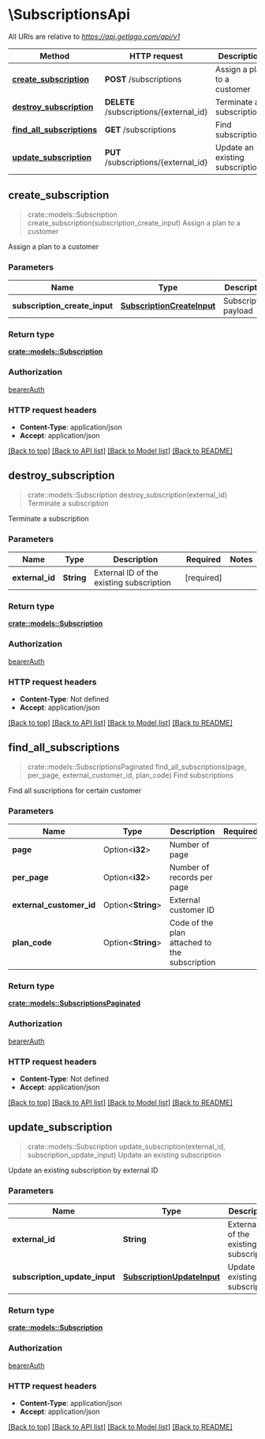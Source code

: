 # \SubscriptionsApi

All URIs are relative to *https://api.getlago.com/api/v1*

Method | HTTP request | Description
------------- | ------------- | -------------
[**create_subscription**](SubscriptionsApi.md#create_subscription) | **POST** /subscriptions | Assign a plan to a customer
[**destroy_subscription**](SubscriptionsApi.md#destroy_subscription) | **DELETE** /subscriptions/{external_id} | Terminate a subscription
[**find_all_subscriptions**](SubscriptionsApi.md#find_all_subscriptions) | **GET** /subscriptions | Find subscriptions
[**update_subscription**](SubscriptionsApi.md#update_subscription) | **PUT** /subscriptions/{external_id} | Update an existing subscription



## create_subscription

> crate::models::Subscription create_subscription(subscription_create_input)
Assign a plan to a customer

Assign a plan to a customer

### Parameters


Name | Type | Description  | Required | Notes
------------- | ------------- | ------------- | ------------- | -------------
**subscription_create_input** | [**SubscriptionCreateInput**](SubscriptionCreateInput.md) | Subscription payload | [required] |

### Return type

[**crate::models::Subscription**](Subscription.md)

### Authorization

[bearerAuth](../README.md#bearerAuth)

### HTTP request headers

- **Content-Type**: application/json
- **Accept**: application/json

[[Back to top]](#) [[Back to API list]](../README.md#documentation-for-api-endpoints) [[Back to Model list]](../README.md#documentation-for-models) [[Back to README]](../README.md)


## destroy_subscription

> crate::models::Subscription destroy_subscription(external_id)
Terminate a subscription

Terminate a subscription

### Parameters


Name | Type | Description  | Required | Notes
------------- | ------------- | ------------- | ------------- | -------------
**external_id** | **String** | External ID of the existing subscription | [required] |

### Return type

[**crate::models::Subscription**](Subscription.md)

### Authorization

[bearerAuth](../README.md#bearerAuth)

### HTTP request headers

- **Content-Type**: Not defined
- **Accept**: application/json

[[Back to top]](#) [[Back to API list]](../README.md#documentation-for-api-endpoints) [[Back to Model list]](../README.md#documentation-for-models) [[Back to README]](../README.md)


## find_all_subscriptions

> crate::models::SubscriptionsPaginated find_all_subscriptions(page, per_page, external_customer_id, plan_code)
Find subscriptions

Find all suscriptions for certain customer

### Parameters


Name | Type | Description  | Required | Notes
------------- | ------------- | ------------- | ------------- | -------------
**page** | Option<**i32**> | Number of page |  |
**per_page** | Option<**i32**> | Number of records per page |  |
**external_customer_id** | Option<**String**> | External customer ID |  |
**plan_code** | Option<**String**> | Code of the plan attached to the subscription |  |

### Return type

[**crate::models::SubscriptionsPaginated**](SubscriptionsPaginated.md)

### Authorization

[bearerAuth](../README.md#bearerAuth)

### HTTP request headers

- **Content-Type**: Not defined
- **Accept**: application/json

[[Back to top]](#) [[Back to API list]](../README.md#documentation-for-api-endpoints) [[Back to Model list]](../README.md#documentation-for-models) [[Back to README]](../README.md)


## update_subscription

> crate::models::Subscription update_subscription(external_id, subscription_update_input)
Update an existing subscription

Update an existing subscription by external ID

### Parameters


Name | Type | Description  | Required | Notes
------------- | ------------- | ------------- | ------------- | -------------
**external_id** | **String** | External ID of the existing subscription | [required] |
**subscription_update_input** | [**SubscriptionUpdateInput**](SubscriptionUpdateInput.md) | Update an existing subscription | [required] |

### Return type

[**crate::models::Subscription**](Subscription.md)

### Authorization

[bearerAuth](../README.md#bearerAuth)

### HTTP request headers

- **Content-Type**: application/json
- **Accept**: application/json

[[Back to top]](#) [[Back to API list]](../README.md#documentation-for-api-endpoints) [[Back to Model list]](../README.md#documentation-for-models) [[Back to README]](../README.md)

